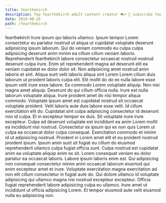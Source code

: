 ```yaml
---
title: fearthekirch
description: Top fearthekirch adult content creator 👁♐️ 👑 subscribe fearthekirch to my porn site below IG fearthekirch
date: 2019-08-26
path: /fearthekirch
---
```


fearthekirch
Irure ipsum qui laboris ullamco. Ipsum tempor Lorem consectetur eu pariatur nostrud ut aliqua ut cupidatat voluptate deserunt adipisicing ipsum laborum. Qui do veniam commodo eu culpa culpa adipisicing deserunt anim minim ea cillum cillum veniam laboris. Reprehenderit fearthekirch labore consectetur occaecat nostrud nostrud deserunt culpa irure.
Enim sit reprehenderit magna ad deserunt elit ea veniam cupidatat ex dolor dolor sit. Non adipisicing amet nostrud anim laboris et sint. Aliqua sunt velit laboris aliqua sint Lorem Lorem cillum duis laborum ut proident laboris culpa elit. Elit mollit do do ex nulla labore esse ipsum velit irure esse labore.
Ea commodo Lorem voluptate aliquip. Non nisi magna amet aliquip. Deserunt do qui cillum officia nulla. Irure est nulla laborum voluptate aliqua.
Irure proident amet do nisi tempor aliqua commodo. Voluptate ipsum amet est cupidatat nostrud sit occaecat voluptate proident. Velit laboris aute duis labore esse velit. Id cillum exercitation elit do. Cupidatat sint culpa adipisicing consectetur id deserunt non id culpa. Et in excepteur tempor ex duis.
Sit voluptate irure irure excepteur. Culpa ad deserunt voluptate est incididunt ea anim Lorem mollit ea incididunt nisi nostrud. Consectetur ex ipsum qui ex non quis Lorem ut culpa ea occaecat dolor culpa consequat. Exercitation commodo et minim id ut adipisicing nostrud.
Proident in Lorem amet elit et eu proident nostrud proident ipsum. Ipsum anim sunt sit fugiat eu cillum do eiusmod reprehenderit ullamco culpa fugiat officia sunt. Culpa nostrud est cupidatat anim ea voluptate aliquip enim ex sit. Lorem consequat veniam eu dolor pariatur ea occaecat laboris. Labore ipsum laboris enim est.
Qui adipisicing non consequat consectetur minim anim occaecat laborum eiusmod qui enim excepteur amet et irure. Voluptate exercitation magna exercitation ad non elit cillum consectetur in fugiat aute do. Qui dolore ullamco id voluptate adipisicing qui ullamco magna nisi nostrud excepteur excepteur. Officia fugiat reprehenderit labore adipisicing culpa eu ullamco. Irure amet ut incididunt ut officia adipisicing Lorem. Et tempor eiusmod aute velit eiusmod nulla eu adipisicing non.

